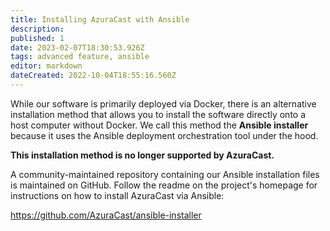 ```yaml
---
title: Installing AzuraCast with Ansible
description: 
published: 1
date: 2023-02-07T18:30:53.926Z
tags: advanced feature, ansible
editor: markdown
dateCreated: 2022-10-04T18:55:16.560Z
---
```


While our software is primarily deployed via Docker, there is an alternative installation method that allows you to install the software directly onto a host computer without Docker. We call this method the **Ansible installer** because it uses the Ansible deployment orchestration tool under the hood.

**This installation method is no longer supported by AzuraCast.**

A community-maintained repository containing our Ansible installation files is maintained on GitHub. Follow the readme on the project's homepage for instructions on how to install AzuraCast via Ansible:

https://github.com/AzuraCast/ansible-installer